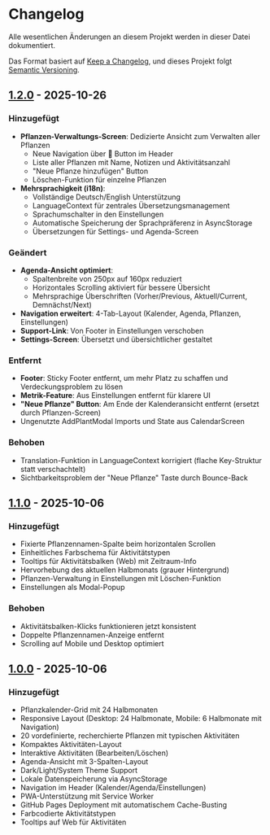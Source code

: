 # Changelog

Alle wesentlichen Änderungen an diesem Projekt werden in dieser Datei dokumentiert.

Das Format basiert auf [Keep a Changelog](https://keepachangelog.com/de/1.0.0/),
und dieses Projekt folgt [Semantic Versioning](https://semver.org/spec/v2.0.0.html).

## [1.2.0] - 2025-10-26

### Hinzugefügt
- **Pflanzen-Verwaltungs-Screen**: Dedizierte Ansicht zum Verwalten aller Pflanzen
  - Neue Navigation über 🌱 Button im Header
  - Liste aller Pflanzen mit Name, Notizen und Aktivitätsanzahl
  - "Neue Pflanze hinzufügen" Button
  - Löschen-Funktion für einzelne Pflanzen
- **Mehrsprachigkeit (i18n)**:
  - Vollständige Deutsch/English Unterstützung
  - LanguageContext für zentrales Übersetzungsmanagement
  - Sprachumschalter in den Einstellungen
  - Automatische Speicherung der Sprachpräferenz in AsyncStorage
  - Übersetzungen für Settings- und Agenda-Screen

### Geändert
- **Agenda-Ansicht optimiert**:
  - Spaltenbreite von 250px auf 160px reduziert
  - Horizontales Scrolling aktiviert für bessere Übersicht
  - Mehrsprachige Überschriften (Vorher/Previous, Aktuell/Current, Demnächst/Next)
- **Navigation erweitert**: 4-Tab-Layout (Kalender, Agenda, Pflanzen, Einstellungen)
- **Support-Link**: Von Footer in Einstellungen verschoben
- **Settings-Screen**: Übersetzt und übersichtlicher gestaltet

### Entfernt
- **Footer**: Sticky Footer entfernt, um mehr Platz zu schaffen und Verdeckungsproblem zu lösen
- **Metrik-Feature**: Aus Einstellungen entfernt für klarere UI
- **"Neue Pflanze" Button**: Am Ende der Kalenderansicht entfernt (ersetzt durch Pflanzen-Screen)
- Ungenutzte AddPlantModal Imports und State aus CalendarScreen

### Behoben
- Translation-Funktion in LanguageContext korrigiert (flache Key-Struktur statt verschachtelt)
- Sichtbarkeitsproblem der "Neue Pflanze" Taste durch Bounce-Back

## [1.1.0] - 2025-10-06

### Hinzugefügt
- Fixierte Pflanzennamen-Spalte beim horizontalen Scrollen
- Einheitliches Farbschema für Aktivitätstypen
- Tooltips für Aktivitätsbalken (Web) mit Zeitraum-Info
- Hervorhebung des aktuellen Halbmonats (grauer Hintergrund)
- Pflanzen-Verwaltung in Einstellungen mit Löschen-Funktion
- Einstellungen als Modal-Popup

### Behoben
- Aktivitätsbalken-Klicks funktionieren jetzt konsistent
- Doppelte Pflanzennamen-Anzeige entfernt
- Scrolling auf Mobile und Desktop optimiert

## [1.0.0] - 2025-10-06

### Hinzugefügt
- Pflanzkalender-Grid mit 24 Halbmonaten
- Responsive Layout (Desktop: 24 Halbmonate, Mobile: 6 Halbmonate mit Navigation)
- 20 vordefinierte, recherchierte Pflanzen mit typischen Aktivitäten
- Kompaktes Aktivitäten-Layout
- Interaktive Aktivitäten (Bearbeiten/Löschen)
- Agenda-Ansicht mit 3-Spalten-Layout
- Dark/Light/System Theme Support
- Lokale Datenspeicherung via AsyncStorage
- Navigation im Header (Kalender/Agenda/Einstellungen)
- PWA-Unterstützung mit Service Worker
- GitHub Pages Deployment mit automatischem Cache-Busting
- Farbcodierte Aktivitätstypen
- Tooltips auf Web für Aktivitäten

[1.2.0]: https://github.com/s540d/Pflanzkalender/compare/v1.1.0...v1.2.0
[1.1.0]: https://github.com/s540d/Pflanzkalender/compare/v1.0.0...v1.1.0
[1.0.0]: https://github.com/s540d/Pflanzkalender/releases/tag/v1.0.0
